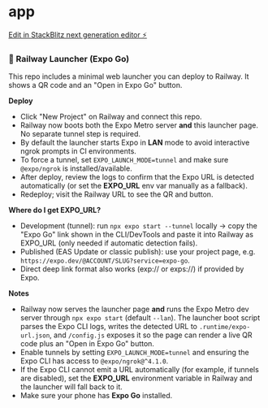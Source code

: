 # app

[Edit in StackBlitz next generation editor ⚡️](https://stackblitz.com/~/github.com/v97111/app)

### 🚀 Railway Launcher (Expo Go)
This repo includes a minimal web launcher you can deploy to Railway. It shows a QR code and an "Open in Expo Go" button.

**Deploy**
- Click "New Project" on Railway and connect this repo.
- Railway now boots both the Expo Metro server **and** this launcher page. No separate tunnel step is required.
- By default the launcher starts Expo in **LAN** mode to avoid interactive ngrok prompts in CI environments.
- To force a tunnel, set `EXPO_LAUNCH_MODE=tunnel` and make sure `@expo/ngrok` is installed/available.
- After deploy, review the logs to confirm that the Expo URL is detected automatically (or set the **EXPO_URL** env var manually as a fallback).
- Redeploy; visit the Railway URL to see the QR and button.

**Where do I get EXPO_URL?**
- Development (tunnel): run `npx expo start --tunnel` locally → copy the "Expo Go" link shown in the CLI/DevTools and paste it into Railway as EXPO_URL (only needed if automatic detection fails).
- Published (EAS Update or classic publish): use your project page, e.g. `https://expo.dev/@ACCOUNT/SLUG?service=expo-go`.
- Direct deep link format also works (exp:// or exps://) if provided by Expo.

**Notes**
- Railway now serves the launcher page **and** runs the Expo Metro dev server through `npx expo start` (default `--lan`). The launcher boot script parses the Expo CLI logs, writes the detected URL to `.runtime/expo-url.json`, and `/config.js` exposes it so the page can render a live QR code plus an "Open in Expo Go" button.
- Enable tunnels by setting `EXPO_LAUNCH_MODE=tunnel` and ensuring the Expo CLI has access to `@expo/ngrok@^4.1.0`.
- If the Expo CLI cannot emit a URL automatically (for example, if tunnels are disabled), set the **EXPO_URL** environment variable in Railway and the launcher will fall back to it.
- Make sure your phone has **Expo Go** installed.
